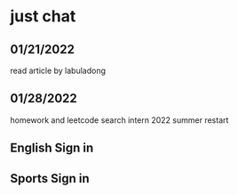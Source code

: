 # just chat
## 01/21/2022
read article by labuladong
## 01/28/2022
homework and leetcode
search intern 2022 summer
restart

## English Sign in

## Sports Sign in

